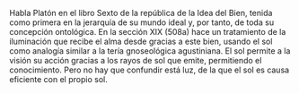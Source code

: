 Habla Platón en el libro Sexto de la república de la Idea del Bien, tenida como primera en la jerarquía de su mundo ideal y, por tanto, de toda su concepción ontológica. En la sección XIX (508a) hace un tratamiento de la iluminación que recibe el alma desde gracias a este bien, usando el sol como analogía similar a la tería gnoseológica agustiniana. El sol permite a la visión su acción gracias a los rayos de sol que emite, permitiendo el conocimiento. Pero no hay que confundir está luz, de la que el sol es causa eficiente con el propio sol.